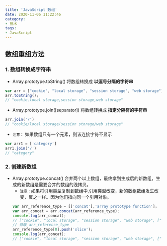 ```yaml
---
title: 'JavaScript 数组'
date: 2020-11-06 11:22:46
category:
- 技术
tags:
- JavaScript
---
```


## 数组重组方法
### 1.  数组转换成字符串
* Array.prototype.toString() 将数组转换成 **以逗号分隔的字符串**
```javascript
var arr = ["cookie", "local storage", "session storage", "web storage"];
arr.toString();
// "cookie,local storage,session storage,web storage"
```
* Array.prototype.join([separator]) 将数组转换成 **指定分隔符的字符串**
```javascript
arr.join('/')
// "cookie/local storage/session storage/web storage"
```
  - `注意：` 如果数组只有一个元素，则该连接字符不显示
  ```javascript
  var arr1 = ['category']
  arr1.join('/')
  // "category"
  ```
### 2.  创建新数组
* Array.prototype.concat() 合并两个以上数组，最终拿到生成后的新数组，生成的新数组是需要合并的数组的浅拷贝。
  - `注意：`如果将引用类型复制到数组中,引用类型改变，新的数组数组发生改变，反之一样。因为他们指向同一个引用对象。
  ```javascript
  var arr_reference_type = [['concat'],'array prototype function'];
  var arr_concat = arr.concat(arr_reference_type);
  console.log(arr_concat);
  // ["cookie", "local storage", "session storage", "web storage", ["concat"], "array prototype function"]
  // 修改 arr_reference_type
  arr_reference_type[0].push('slice');
  console.log(arr_concat);
  // ["cookie", "local storage", "session storage", "web storage", ["concat", "slice"], "array prototype function"]
```
